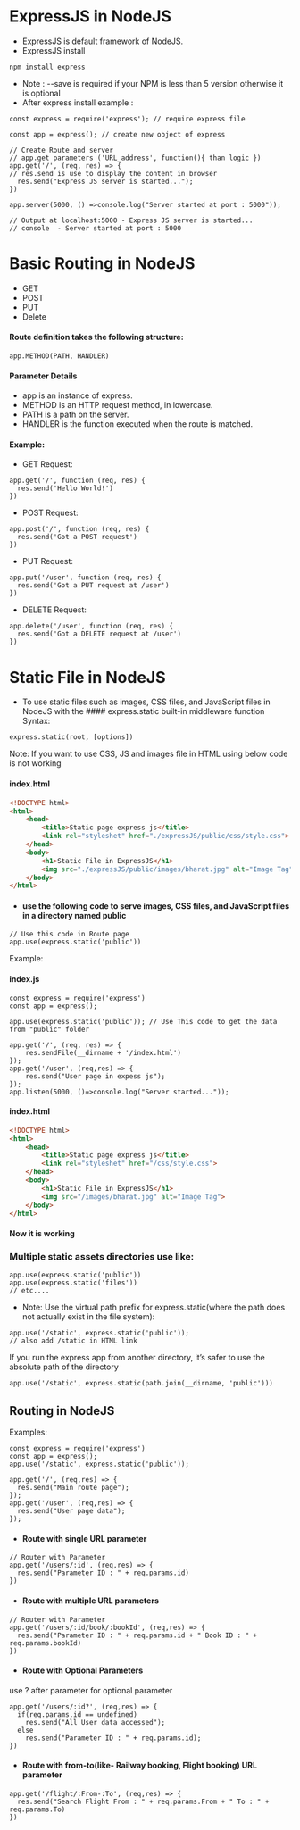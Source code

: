 # ExpressJS in NodeJS
* ExpressJS is default framework of NodeJS.
* ExpressJS install
```node
npm install express
```
* Note : --save is required if your NPM is less than 5 version otherwise it is optional
* After express install
example : 
```node
const express = require('express'); // require express file

const app = express(); // create new object of express

// Create Route and server
// app.get parameters ('URL_address', function(){ than logic })
app.get('/', (req, res) => { 
// res.send is use to display the content in browser
  res.send("Express JS server is started..."); 
})

app.server(5000, () =>console.log("Server started at port : 5000"));

// Output at localhost:5000 - Express JS server is started...
// console  - Server started at port : 5000
```

# Basic Routing in NodeJS
* GET
* POST
* PUT
* Delete
#### Route definition takes the following structure:
```node
app.METHOD(PATH, HANDLER)
```
#### Parameter Details
* app is an instance of express.
* METHOD is an HTTP request method, in lowercase.
* PATH is a path on the server.
* HANDLER is the function executed when the route is matched.
#### Example:
* GET Request:
```node
app.get('/', function (req, res) {
  res.send('Hello World!')
})
```
* POST Request:
```node
app.post('/', function (req, res) {
  res.send('Got a POST request')
})
```
* PUT Request:
```node
app.put('/user', function (req, res) {
  res.send('Got a PUT request at /user')
})
```
* DELETE Request:
```node
app.delete('/user', function (req, res) {
  res.send('Got a DELETE request at /user')
})
```

# Static File in NodeJS
* To use static files such as images, CSS files, and JavaScript files in NodeJS with the #### express.static built-in middleware function
Syntax:
```node
express.static(root, [options])
```
Note: If you want to use CSS, JS and images file in HTML using below code is not working
#### index.html
```html
<!DOCTYPE html>
<html>
    <head>
        <title>Static page express js</title>
        <link rel="styleshet" href="./expressJS/public/css/style.css">
    </head>
    <body>
        <h1>Static File in ExpressJS</h1>
        <img src="./expressJS/public/images/bharat.jpg" alt="Image Tag">
    </body>
</html>
```
* #### use the following code to serve images, CSS files, and JavaScript files in a directory named public
```node
// Use this code in Route page
app.use(express.static('public'))
```
Example:
#### index.js
```node
const express = require('express')
const app = express();

app.use(express.static('public')); // Use This code to get the data from "public" folder

app.get('/', (req, res) => {
    res.sendFile(__dirname + '/index.html')
});
app.get('/user', (req,res) => {
    res.send("User page in expess js");
});
app.listen(5000, ()=>console.log("Server started..."));

```
#### index.html
```html
<!DOCTYPE html>
<html>
    <head>
        <title>Static page express js</title>
        <link rel="styleshet" href="/css/style.css">
    </head>
    <body>
        <h1>Static File in ExpressJS</h1>
        <img src="/images/bharat.jpg" alt="Image Tag">
    </body>
</html>
```
#### Now it is working
### Multiple static assets directories use like:
```node
app.use(express.static('public'))
app.use(express.static('files'))
// etc....
```
* Note: Use the virtual path prefix for express.static(where the path does not actually exist in the file system):
```node
app.use('/static', express.static('public'));
// also add /static in HTML link
```
 If you run the express app from another directory, it’s safer to use the absolute path of the directory 
 ```node
 app.use('/static', express.static(path.join(__dirname, 'public')))
 ```
## Routing in NodeJS
Examples:
```node
const express = require('express')
const app = express();
app.use('/static', express.static('public'));

app.get('/', (req,res) => {
  res.send("Main route page");
});
app.get('/user', (req,res) => {
  res.send("User page data");
});
```
* #### Route with single URL parameter
```node
// Router with Parameter
app.get('/users/:id', (req,res) => {
  res.send("Parameter ID : " + req.params.id)
})
```
* #### Route with multiple URL parameters
```node
// Router with Parameter
app.get('/users/:id/book/:bookId', (req,res) => {
  res.send("Parameter ID : " + req.params.id + " Book ID : " + req.params.bookId)
})
```
* #### Route with Optional Parameters
use ? after parameter for optional parameter
```node
app.get('/users/:id?', (req,res) => {
  if(req.params.id == undefined)
    res.send("All User data accessed");
  else
    res.send("Parameter ID : " + req.params.id);
})
```
* #### Route with from-to(like- Railway booking, Flight booking) URL parameter
```node
app.get('/flight/:From-:To', (req,res) => {
  res.send("Search Flight From : " + req.params.From + " To : " + req.params.To)
})
```
